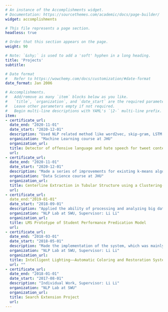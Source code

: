 ```yaml
---
# An instance of the Accomplishments widget.
# Documentation: https://sourcethemes.com/academic/docs/page-builder/
widget: accomplishments

# This file represents a page section.
headless: true

# Order that this section appears on the page.
weight: 90

# Note: `&shy;` is used to add a 'soft' hyphen in a long heading.
title: 'Projects'
subtitle:

# Date format
#   Refer to https://wowchemy.com/docs/customization/#date-format
date_format: Jan 2006

# Accomplishments.
#   Add/remove as many `item` blocks below as you like.
#   `title`, `organization`, and `date_start` are the required parameters.
#   Leave other parameters empty if not required.
#   Begin multi-line descriptions with YAML's `|2-` multi-line prefix.
item:
- certificate_url: 
  date_end: "2020-11-01"
  date_start: "2020-12-01"
  description: "Used NLP related method like word2vec, skip-gram, LSTM to multi-classify tweet content"
  organization: "Machine Learning course at JHU"
  organization_url: 
  title: Detector of offensive language and hate speech for tweet content
  url: 
- certificate_url: 
  date_end: "2020-11-01"
  date_start: "2020-12-01"
  description: "Made a series of improvements for existing k-means algorithm such as coordinate transormation to help us find the center line of a given aorta"
  organization: "Data Science course at JHU"
  organization_url: 
  title: Centerline Extraction in Tubular Structure using a Clustering-based Approach
  url: 
- certificate_url: 
  date_end:"2019-01-01"
  date_start: "2018-09-01"
  description: "Applied the ability of processing and analyzing big data to analyze students’ scores, class times and failure rates, and the data mainly came from a platform data that already running in a certain university in Chongqing"
  organization: "NLP Lab at SWU, Supervisor: Li Li"
  organization_url: 
  title: LMS Prototype of Student Performance Predication Model 
  url: 
- certificate_url: 
  date_end: "2018-03-01"
  date_start: "2018-05-01"
  description: "Made the implementation of the system, which was mainly based on the training of a large number of sample pictures by convolutional neural networks. Enabled automatic coloring or restoration of old photos, as well as black and white comics. This system had a certain commercial value. Undertook conducting market demand research of the platform and completing the front-end interface implementation."
  organization: "NLP Lab at SWU, Supervisor: Li Li"
  organization_url: 
  title: Intelligent Lighting——Automatic Coloring and Restoration System for Old Photos  
  url: ""
- certificate_url: 
  date_end: "2018-01-01"
  date_start: "2017-08-01"
  description: "Individual Work, Supervisor: Li Li"
  organization: "NLP Lab at SWU"
  organization_url: 
  title: Search Extension Project 
  url: 
---
```

